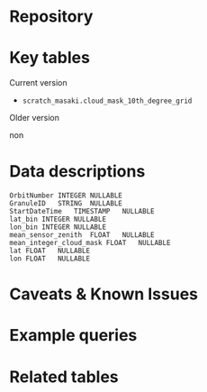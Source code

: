 


# Repository



# Key tables

Current version

- `scratch_masaki.cloud_mask_10th_degree_grid`


Older version

non



# Data descriptions

```
OrbitNumber	INTEGER	NULLABLE	
GranuleID	STRING	NULLABLE	
StartDateTime	TIMESTAMP	NULLABLE	
lat_bin	INTEGER	NULLABLE	
lon_bin	INTEGER	NULLABLE	
mean_sensor_zenith	FLOAT	NULLABLE	
mean_integer_cloud_mask	FLOAT	NULLABLE	
lat	FLOAT	NULLABLE	
lon	FLOAT	NULLABLE	
```




# Caveats & Known Issues





# Example queries




# Related tables


